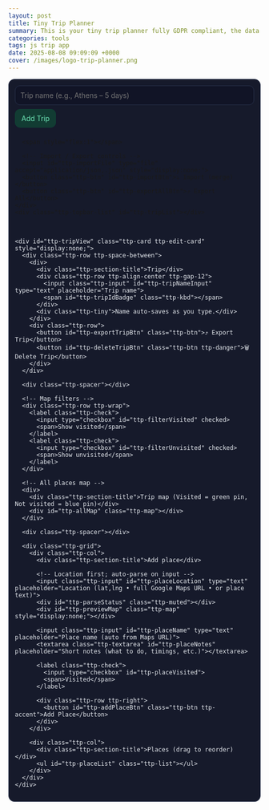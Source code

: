 ```yaml
---
layout: post
title: Tiny Trip Planner
summary: This is your tiny trip planner fully GDPR compliant, the data are stored only on your device.
categories: tools
tags: js trip app
date: 2025-08-08 09:09:09 +0000
cover: /images/logo-trip-planner.png
---
```


<!-- Tiny Trip Planner — final build (Open in Google Maps button, no short-links, fixed map vars) -->
<link rel="stylesheet" href="https://unpkg.com/leaflet@1.9.4/dist/leaflet.css" crossorigin>
<script src="https://unpkg.com/leaflet@1.9.4/dist/leaflet.js" crossorigin></script>

<div class="ttp" id="ttp-root">
  <!-- Top nav -->
  <div class="ttp-topbar ttp-card">
    <div class="ttp-row ttp-wrap">
      <input class="ttp-input" id="ttp-newTripName" type="text" placeholder="Trip name (e.g., Athens – 5 days)">
      <button class="ttp-btn ttp-accent" id="ttp-addTripBtn">Add Trip</button>

      <span style="flex:1"></span>

      <!-- Import / Export controls -->
      <input id="ttp-importFile" type="file" accept="application/json,.json" style="display:none;">
      <button class="ttp-btn" id="ttp-importBtn">⤵️ Import (merge)</button>
      <button class="ttp-btn" id="ttp-exportAllBtn">⤴️ Export All</button>
    </div>
    <div class="ttp-topbar-list" id="ttp-tripList"></div>
  </div>

  <div class="ttp-gap"></div>

  <!-- Content -->
  <div class="ttp-main">
    <div id="ttp-emptyState" class="ttp-card" style="display:none;">
      <div class="ttp-section-title">No trip selected</div>
      <p class="ttp-muted">Create a trip or open one to add places.</p>
    </div>

    <div id="ttp-tripView" class="ttp-card ttp-edit-card" style="display:none;">
      <div class="ttp-row ttp-space-between">
        <div>
          <div class="ttp-section-title">Trip</div>
          <div class="ttp-row ttp-align-center ttp-gap-12">
            <input class="ttp-input" id="ttp-tripNameInput" type="text" placeholder="Trip name">
            <span id="ttp-tripIdBadge" class="ttp-kbd"></span>
          </div>
          <div class="ttp-tiny">Name auto-saves as you type.</div>
        </div>
        <div class="ttp-row">
          <button id="ttp-exportTripBtn" class="ttp-btn">⤴️ Export Trip</button>
          <button id="ttp-deleteTripBtn" class="ttp-btn ttp-danger">🗑️ Delete Trip</button>
        </div>
      </div>

      <div class="ttp-spacer"></div>

      <!-- Map filters -->
      <div class="ttp-row ttp-wrap">
        <label class="ttp-check">
          <input type="checkbox" id="ttp-filterVisited" checked>
          <span>Show visited</span>
        </label>
        <label class="ttp-check">
          <input type="checkbox" id="ttp-filterUnvisited" checked>
          <span>Show unvisited</span>
        </label>
      </div>

      <!-- All places map -->
      <div>
        <div class="ttp-section-title">Trip map (Visited = green pin, Not visited = blue pin)</div>
        <div id="ttp-allMap" class="ttp-map"></div>
      </div>

      <div class="ttp-spacer"></div>

      <div class="ttp-grid">
        <div class="ttp-col">
          <div class="ttp-section-title">Add place</div>

          <!-- Location first; auto-parse on input -->
          <input class="ttp-input" id="ttp-placeLocation" type="text" placeholder="Location (lat,lng • full Google Maps URL • or place text)">
          <div id="ttp-parseStatus" class="ttp-muted"></div>
          <div id="ttp-previewMap" class="ttp-map" style="display:none;"></div>

          <input class="ttp-input" id="ttp-placeName" type="text" placeholder="Place name (auto from Maps URL)">
          <textarea class="ttp-textarea" id="ttp-placeNotes" placeholder="Short notes (what to do, timings, etc.)"></textarea>

          <label class="ttp-check">
            <input type="checkbox" id="ttp-placeVisited">
            <span>Visited</span>
          </label>

          <div class="ttp-row ttp-right">
            <button id="ttp-addPlaceBtn" class="ttp-btn ttp-accent">Add Place</button>
          </div>
        </div>

        <div class="ttp-col">
          <div class="ttp-section-title">Places (drag to reorder)</div>
          <ul id="ttp-placeList" class="ttp-list"></ul>
        </div>
      </div>
    </div>
  </div>
</div>

<style>
  /* ---------- SCOPED STYLES ---------- */
  .ttp { --bg:#0f1220; --panel:#161A2B; --panel2:#1B2138; --text:#E8ECF1; --muted:#A7B0C0; --accent:#6EE7B7; --danger:#f87171; --border:#27304a; }
  .ttp * { box-sizing:border-box; }
  .ttp .ttp-main { color:var(--text); }
  .ttp .ttp-card { background:var(--panel2); border:1px solid var(--border); border-radius:12px; padding:12px; }
  .ttp .ttp-edit-card { border-radius:16px; }
  .ttp .ttp-topbar { background:var(--panel); border:1px solid var(--border); }
  .ttp .ttp-gap { height:16px; }
  .ttp .ttp-section-title { font-size:13px; color:var(--muted); text-transform:uppercase; letter-spacing:.08em; margin:4px 0 8px; }
  .ttp .ttp-row { display:flex; gap:8px; align-items:center; }
  .ttp .ttp-space-between { justify-content:space-between; }
  .ttp .ttp-right { justify-content:flex-end; }
  .ttp .ttp-align-center { align-items:center; }
  .ttp .ttp-wrap { flex-wrap:wrap; }
  .ttp .ttp-col { display:flex; flex-direction:column; gap:6px; }
  .ttp .ttp-input, .ttp .ttp-textarea {
    width:100%; background:#111426; color:var(--text); border:1px solid var(--border);
    border-radius:10px; padding:10px; outline:none; font:inherit;
  }
  .ttp .ttp-textarea { min-height:80px; resize:vertical; }
  .ttp .ttp-btn { background:#1f2542; color:var(--text); border:1px solid var(--border); padding:9px 12px; border-radius:10px; cursor:pointer; font:inherit; }
  .ttp .ttp-btn:hover { filter:brightness(1.1); }
  .ttp .ttp-primary { background:#26305b; border-color:#2f3a6e; }
  .ttp .ttp-accent { background:#123c33; border-color:#104235; color:var(--accent); }
  .ttp .ttp-danger { background:#3a1416; border-color:#4a1d20; color:#ffb4b4; }
  .ttp .ttp-muted { color:var(--muted); font-size:13px; }
  .ttp .ttp-kbd { font-family:ui-monospace, SFMono-Regular, Menlo, Consolas, monospace; font-size:12px; padding:1px 6px; border:1px solid var(--border); border-radius:6px; background:#0d1020; color:var(--muted); }
  .ttp .ttp-tiny { font-size:12px; color:var(--muted); }

  .ttp .ttp-spacer { height:8px; }
  .ttp .ttp-map { width:100%; height:300px; border-radius:12px; overflow:hidden; border:1px solid var(--border); }
  .ttp .ttp-list { list-style:none; padding:0; margin:0; display:grid; gap:8px; }
  .ttp .ttp-list-item { border:1px solid var(--border); border-radius:10px; padding:10px; background:#13182b; display:grid; gap:8px; }
  .ttp .ttp-title { font-weight:600; color:var(--text); }

  /* actions grid */
  .ttp .ttp-actions { display:grid; grid-template-columns:1fr 1fr; gap:8px; }
  .ttp .ttp-handle-btn { cursor:grab; }
  .ttp .ttp-dragging { opacity:.6; }
  .ttp .ttp-drop-target { outline:2px dashed var(--accent); border-radius:10px; }

  .ttp .ttp-topbar-list { display:flex; gap:8px; flex-wrap:wrap; margin-top:10px; }
  .ttp .ttp-topbar-list .ttp-tripBtn { background:#13182b; border:1px solid var(--border); color:var(--text); padding:8px 10px; border-radius:10px; cursor:pointer; }
  .ttp .ttp-tripBtn.ttp-active { background:#123c33; border-color:#104235; color:var(--accent); }

  /* clickable visited chip */
  .ttp .ttp-chip-btn {
    display:inline-flex; align-items:center; gap:6px;
    font-size:12px; padding:6px 10px; border-radius:999px; border:1px solid var(--border);
    background:#0d1020; color:var(--muted); cursor:pointer; user-select:none;
    justify-content:center; text-align:center;
  }
  .ttp .ttp-chip-btn:hover { filter:brightness(1.1); }
  .ttp .ttp-chip-btn:active { transform: translateY(1px); }
  .ttp .ttp-chip-btn.visited { color:#a3e7c9; border-color:#225a4a; background:#0e2c25; }
  .ttp .ttp-chip-icon { font-size:14px; line-height:1; }
  .ttp .ttp-place-visited .ttp-title { text-decoration: line-through; opacity:.75; }
  .ttp .ttp-check { display:flex; align-items:center; gap:8px; font-size:14px; color:var(--muted); }
</style>

<script>
(function(){
  // ---------- Storage ----------
  const LS_KEY = 'tiny_trip_planner_v14';
  const db = { trips: [], lastTripId: 0, lastPlaceId: 0 };
  const root = document.getElementById('ttp-root');

  function loadDB(){ try{ const raw=localStorage.getItem(LS_KEY); if(raw) Object.assign(db, JSON.parse(raw)); }catch(e){ console.warn('DB load failed', e); } }
  function saveDB(){ localStorage.setItem(LS_KEY, JSON.stringify(db)); }
  function nextTripId(){ db.lastTripId+=1; saveDB(); return db.lastTripId; }
  function nextPlaceId(){ db.lastPlaceId+=1; saveDB(); return db.lastPlaceId; }

  // ---------- Helpers ----------
  function getEl(id){ return root.querySelector('#'+id); }
  const els = {
    newTripName: getEl('ttp-newTripName'),
    addTripBtn: getEl('ttp-addTripBtn'),
    tripList: getEl('ttp-tripList'),
    emptyState: getEl('ttp-emptyState'),
    tripView: getEl('ttp-tripView'),
    tripNameInput: getEl('ttp-tripNameInput'),
    tripIdBadge: getEl('ttp-tripIdBadge'),
    deleteTripBtn: getEl('ttp-deleteTripBtn'),
    exportTripBtn: getEl('ttp-exportTripBtn'),

    placeLocation: getEl('ttp-placeLocation'),
    placeName: getEl('ttp-placeName'),
    placeNotes: getEl('ttp-placeNotes'),
    placeVisited: getEl('ttp-placeVisited'),
    parseStatus: getEl('ttp-parseStatus'),
    previewMap: getEl('ttp-previewMap'),
    addPlaceBtn: getEl('ttp-addPlaceBtn'),
    placeList: getEl('ttp-placeList'),

    allMap: getEl('ttp-allMap'),
    filterVisited: getEl('ttp-filterVisited'),
    filterUnvisited: getEl('ttp-filterUnvisited'),

    importBtn: getEl('ttp-importBtn'),
    importFile: getEl('ttp-importFile'),
    exportAllBtn: getEl('ttp-exportAllBtn'),
  };

  function addTrip(name){
    const t = { id: nextTripId(), name: name || `Trip ${db.lastTripId}`, createdAt: Date.now(), places: [] };
    db.trips.push(t); saveDB(); return t;
  }
  function getTrip(id){ return db.trips.find(t=>t.id===id); }
  function updateTripName(id, name){ const t=getTrip(id); if(t){ t.name=name; saveDB(); } }
  function deleteTrip(id){ const i=db.trips.findIndex(t=>t.id===id); if(i>-1){ db.trips.splice(i,1); saveDB(); } }

  function addPlace(tripId, {name, notes, lat, lng, locationInput, visited}){
    const t=getTrip(tripId); if(!t) return;
    t.places.push({
      id: nextPlaceId(),
      name: name || `Place ${db.lastPlaceId}`,
      notes: notes||'',
      lat, lng,
      locationInput: locationInput||'',
      visited: !!visited,
      createdAt: Date.now()
    });
    saveDB();
  }
  function updatePlace(tripId, placeId, patch){
    const t=getTrip(tripId); if(!t) return;
    const p=t.places.find(x=>x.id===placeId);
    if(p){ Object.assign(p, patch); saveDB(); }
  }
  function deletePlace(tripId, placeId){
    const t=getTrip(tripId); if(!t) return;
    const i=t.places.findIndex(x=>x.id===placeId);
    if(i>-1){ t.places.splice(i,1); saveDB(); }
  }
  function movePlace(tripId, fromIdx, toIdx){
    const t=getTrip(tripId); if(!t) return;
    if(fromIdx===toIdx || fromIdx<0 || toIdx<0 || fromIdx>=t.places.length || toIdx>t.places.length) return;
    const [item] = t.places.splice(fromIdx,1);
    t.places.splice(toIdx,0,item);
    saveDB();
  }

  function formatLatLng(lat,lng){ return `${Number(lat).toFixed(6)}, ${Number(lng).toFixed(6)}`; }
  function escapeHtml(s){
    return String(s||'').replace(/[&<>"']/g, c => ({'&':'&amp;','<':'&lt;','>':'&gt;','"':'&quot;'}[c]));
  }
  function escapeAttr(s){ return escapeHtml(s).replace(/"/g,'&quot;'); }
  function isFullGmapsUrl(str){ return /https?:\/\/(www\.)?google\.com\/maps\//i.test(str||''); }
  function buildGmapsUrlFromLatLng(lat,lng,name){
    const base=`https://www.google.com/maps?q=${encodeURIComponent(lat+','+lng)}`;
    return name ? `${base}(${encodeURIComponent(name)})` : base;
  }

  // ---------- Google Maps desktop URL parsing only ----------
  function coordsFromGoogleUrl(input){
    try{
      const u = new URL(input);
      const href = u.href;
      const at = href.match(/@(-?\d+\.\d+),\s*(-?\d+\.\d+)/);
      if(at) return {lat:parseFloat(at[1]), lng:parseFloat(at[2])};
      const q = u.searchParams.get('q') || u.searchParams.get('ll');
      if(q){
        const m = q.match(/(-?\d+(\.\d+)?)\s*,\s*(-?\d+(\.\d+)?)/);
        if(m) return {lat:parseFloat(m[1]), lng:parseFloat(m[3])};
      }
      const bang = href.match(/!3d(-?\d+\.\d+)!4d(-?\d+\.\d+)/);
      if(bang) return {lat:parseFloat(bang[1]), lng:parseFloat(bang[2])};
    }catch(e){}
    return null;
  }
  function nameFromGoogleUrl(input){
    try{
      const u = new URL(input);
      const path = u.pathname || '';
      const placeIdx = path.indexOf('/place/');
      if(placeIdx !== -1){
        const seg = path.slice(placeIdx + 7).split('/')[0];
        const plusFixed = seg.replace(/\+/g,' ');
        let decoded = decodeURIComponent(plusFixed);
        decoded = decoded.replace(/`/g, "'").replace(/\s+/g,' ').trim();
        if(decoded) return decoded;
      }
      const q = u.searchParams.get('q');
      if(q && !/^-?\d+(\.\d+)?\s*,\s*-?\d+(\.\d+)?$/.test(q)){
        const plusFixed = q.replace(/\+/g,' ');
        let decoded = decodeURIComponent(plusFixed).replace(/`/g,"'").replace(/\s+/g,' ').trim();
        if(decoded) return decoded;
      }
    }catch(e){}
    return '';
  }

  // ---------- Geocoding (auto, debounced) ----------
  let currentTripId = null;
  let previewLeaflet = null;

  // SINGLE declarations (avoid redeclarations)
  let allMapLeaflet = null;
  let allMapMarkers = [];
  let allMapPolyline = null;

  function setStatus(msg, isErr=false){
    els.parseStatus.textContent = msg || '';
    els.parseStatus.style.color = isErr ? 'var(--danger)' : 'var(--muted)';
  }

  async function parseLocation(input){
    input = (input||'').trim();

    // Explicitly reject short mobile links
    if (/(^https?:\/\/)?(maps\.app\.goo\.gl|goo\.gl\/maps)/i.test(input)) {
      throw new Error('Mobile short links are not supported. Open the link and paste the full https://www.google.com/maps/... URL, or paste lat,lng.');
    }

    // 1) lat,lng
    const m = input.match(/^(-?\d+(\.\d+)?)\s*,\s*(-?\d+(\.\d+)?)$/);
    if(m) return {lat:parseFloat(m[1]), lng:parseFloat(m[3]), source:'latlng'};

    // 2) full google.com/maps URL
    if (isFullGmapsUrl(input)){
      const c = coordsFromGoogleUrl(input);
      if(c) return {...c, source:'google'};
      // else fall through to OSM
    }

    // 3) OSM Nominatim text search (free)
    const url = `https://nominatim.openstreetmap.org/search?format=jsonv2&q=${encodeURIComponent(input)}&limit=1`;
    const res = await fetch(url, { headers:{'Accept':'application/json'} });
    if(!res.ok) throw new Error('Geocoding failed');
    const j = await res.json();
    if(Array.isArray(j) && j.length>0){
      const hit=j[0];
      return {lat:parseFloat(hit.lat), lng:parseFloat(hit.lon), source:'nominatim'};
    }
    throw new Error('No results for that place');
  }

  function debounce(fn, delay){ let t; return (...a)=>{ clearTimeout(t); t=setTimeout(()=>fn(...a), delay); }; }
  const autoParse = debounce(async ()=>{
    const input = els.placeLocation.value.trim();
    if(!input){ els.previewMap.style.display='none'; setStatus(''); return; }
    try{
      setStatus('Finding location…');
      const res = await parseLocation(input);
      setStatus(`OK (${res.source}) → ${formatLatLng(res.lat,res.lng)}`);
      if(previewLeaflet && previewLeaflet.remove) previewLeaflet.remove();
      previewLeaflet = showSinglePin(els.previewMap, res.lat, res.lng, false);
      els.previewMap.style.display='block';
      els.previewMap.dataset.lat = res.lat;
      els.previewMap.dataset.lng = res.lng;

      // auto name only for full google.com/maps URLs
      if (isFullGmapsUrl(input)){
        const nm = nameFromGoogleUrl(input);
        if(nm && !els.placeName.value) els.placeName.value = nm;
      }
    }catch(e){
      setStatus(`Error: ${e.message}`, true);
      els.previewMap.style.display='none';
    }
  }, 400);

  // ---------- Default Leaflet pin icons (blue/green + highlight yellow) ----------
  const shadowUrl = 'https://unpkg.com/leaflet@1.9.4/dist/images/marker-shadow.png';
  const icon = (url)=> new L.Icon({
    iconUrl: url, shadowUrl: shadowUrl,
    iconSize: [25,41], iconAnchor: [12,41], popupAnchor: [1,-34], shadowSize: [41,41]
  });
  const visitedIcon   = icon('https://raw.githubusercontent.com/pointhi/leaflet-color-markers/master/img/marker-icon-green.png');
  const unvisitedIcon = icon('https://raw.githubusercontent.com/pointhi/leaflet-color-markers/master/img/marker-icon-blue.png');
  const highlightIcon = icon('https://raw.githubusercontent.com/pointhi/leaflet-color-markers/master/img/marker-icon-yellow.png');
  function pinIcon(visited){ return visited ? visitedIcon : unvisitedIcon; }

  // ---------- Map helpers ----------
  function showSinglePin(el, lat, lng, visited){
    el.innerHTML='';
    const map = L.map(el).setView([lat,lng], 14);
    L.tileLayer('https://{s}.tile.openstreetmap.org/{z}/{x}/{y}.png', {
      maxZoom:19, attribution:'&copy; <a href="https://www.openstreetmap.org/">OpenStreetMap</a> contributors'
    }).addTo(map);
    L.marker([lat,lng], { icon: pinIcon(visited) }).addTo(map);
    setTimeout(()=>map.invalidateSize(),100);
    return map;
  }

  function renderAllPlacesMap(){
    const t=getTrip(currentTripId); if(!t) return;

    if(!allMapLeaflet){
      allMapLeaflet = L.map(els.allMap).setView([0,0], 2);
      L.tileLayer('https://{s}.tile.openstreetmap.org/{z}/{x}/{y}.png', {
        maxZoom:19, attribution:'&copy; <a href="https://www.openstreetmap.org/">OpenStreetMap</a> contributors'
      }).addTo(allMapLeaflet);
      setTimeout(()=>allMapLeaflet.invalidateSize(), 100);
    }
    // clear old layers
    allMapMarkers.forEach(m=>allMapLeaflet.removeLayer(m));
    allMapMarkers = [];
    if(allMapPolyline){ allMapLeaflet.removeLayer(allMapPolyline); allMapPolyline=null; }

    const showVisited = els.filterVisited.checked;
    const showUnvisited = els.filterUnvisited.checked;

    const ordered = getTrip(currentTripId).places.slice();
    const visible = ordered.filter(p => (p.visited && showVisited) || (!p.visited && showUnvisited));
    const latlngs = [];

    for(const p of visible){
      const marker = L.marker([p.lat,p.lng], { icon: pinIcon(p.visited) })
        .addTo(allMapLeaflet)
        .bindPopup(`<strong>${escapeHtml(p.name)}</strong>${p.visited ? ' <span style="opacity:.7;">(visited)</span>' : ''}<br/>${formatLatLng(p.lat,p.lng)}`);
      allMapMarkers.push(marker);
      latlngs.push([p.lat, p.lng]);
    }

    if(latlngs.length >= 2){
      allMapPolyline = L.polyline(latlngs, { weight:3 }).addTo(allMapLeaflet);
    }

    if(latlngs.length){
      allMapLeaflet.fitBounds(L.latLngBounds(latlngs), { padding:[20,20] });
    }else{
      allMapLeaflet.setView([0,0], 2);
    }
  }

  // Temporary highlight pin when adding a place
  function flashHighlight(lat, lng){
    if(!allMapLeaflet) return;
    const m = L.marker([lat,lng], { icon: highlightIcon, zIndexOffset: 1000 }).addTo(allMapLeaflet);
    setTimeout(()=>{ allMapLeaflet.removeLayer(m); }, 1500);
  }

  // ---------- UI ----------
  function renderTrips(){
    els.tripList.innerHTML='';
    const sorted=[...db.trips].sort((a,b)=>b.createdAt-a.createdAt);
    for(const t of sorted){
      const btn=document.createElement('button');
      btn.className='ttp-tripBtn' + (t.id===currentTripId ? ' ttp-active' : '');
      btn.textContent = `${t.name} (#${t.id})`;
      btn.addEventListener('click',()=>openTrip(t.id));
      els.tripList.appendChild(btn);
    }
  }

  function openTrip(id){
    currentTripId = id;
    const t=getTrip(id); if(!t) return;
    els.emptyState.style.display='none';
    els.tripView.style.display='block';
    els.tripNameInput.value=t.name;
    els.tripIdBadge.textContent=`Trip #${t.id}`;
    renderTrips();
    renderPlaces();
    renderAllPlacesMap();
  }

  function googleLinkForPlace(p){
    if (isFullGmapsUrl(p.locationInput)) return p.locationInput;
    return buildGmapsUrlFromLatLng(p.lat, p.lng, p.name);
  }

  function renderPlaces(){
    const t=getTrip(currentTripId);
    if(!t) return;
    els.placeList.innerHTML='';

    t.places.forEach((p, idx)=>{
      const li=document.createElement('li');
      li.className='ttp-list-item' + (p.visited ? ' ttp-place-visited' : '');
      li.dataset.index = idx;

      li.innerHTML=`
        <div>
          <div class="ttp-title">${escapeHtml(p.name)}</div>
          <div class="ttp-muted">#${p.id} • ${formatLatLng(p.lat,p.lng)}</div>
          <div class="ttp-muted">${escapeHtml(p.notes||'')}</div>
        </div>

        <div class="ttp-actions">
          <button class="ttp-btn ttp-accent" data-open="${p.id}" title="Open in Google Maps">📍 Open</button>
          <button class="ttp-btn ttp-primary" data-edit="${p.id}">✏️ Edit</button>
          <button class="ttp-btn ttp-danger" data-del="${p.id}">🗑️ Delete</button>

          <button class="ttp-btn ttp-handle-btn" draggable="true" data-handle="${idx}" title="Drag to reorder">↕️ Reorder</button>
          <button class="ttp-chip-btn ${p.visited ? 'visited':''}" data-chip="${p.id}" aria-pressed="${p.visited ? 'true':'false'}" title="Toggle visited">
            <span class="ttp-chip-icon">${p.visited ? '✅' : '🗺️'}</span>
            <span>${p.visited ? 'Visited' : 'Mark visited'}</span>
          </button>
        </div>
      `;

      // open in Google Maps
      li.querySelector(`[data-open="${p.id}"]`).addEventListener('click', ()=>{
        const url = googleLinkForPlace(p);
        window.open(url, '_blank', 'noopener,noreferrer');
      });

      // clickable visited chip
      li.querySelector(`[data-chip="${p.id}"]`).addEventListener('click', ()=>{
        updatePlace(t.id, p.id, { visited: !p.visited });
        renderPlaces();
        renderAllPlacesMap();
      });

      // delete
      li.querySelector('[data-del]').addEventListener('click',()=>{
        if(confirm('Delete this place?')){ deletePlace(t.id, p.id); renderPlaces(); renderTrips(); renderAllPlacesMap(); }
      });

      // edit inline
      li.querySelector('[data-edit]').addEventListener('click',()=>editPlaceInline(t.id,p));

      // drag & drop — handle initiates drag, items accept drop
      const handle = li.querySelector(`[data-handle="${idx}"]`);
      handle.addEventListener('dragstart', (ev)=>{
        ev.dataTransfer.setData('text/plain', String(idx));
        li.classList.add('ttp-dragging');
      });
      handle.addEventListener('dragend', ()=> li.classList.remove('ttp-dragging'));
      li.addEventListener('dragover', (ev)=>{ ev.preventDefault(); li.classList.add('ttp-drop-target'); });
      li.addEventListener('dragleave', ()=> li.classList.remove('ttp-drop-target'));
      li.addEventListener('drop', (ev)=>{
        ev.preventDefault();
        li.classList.remove('ttp-drop-target');
        const from = parseInt(ev.dataTransfer.getData('text/plain'),10);
        const to = parseInt(li.dataset.index,10);
        if(Number.isInteger(from) && Number.isInteger(to)){
          movePlace(t.id, from, to + (from < to ? 1 : 0));
          renderPlaces();
          renderAllPlacesMap();
        }
      });

      els.placeList.appendChild(li);
    });
  }

  function editPlaceInline(tripId, p){
    const container=document.createElement('div');
    container.className='ttp-list-item';
    container.innerHTML=`
      <div class="ttp-title">Edit: ${escapeHtml(p.name)}</div>

      <!-- Location first; auto parse -->
      <input class="ttp-input" id="eLoc" value="${escapeAttr(p.locationInput || formatLatLng(p.lat,p.lng))}" placeholder="Location (lat,lng / full GMaps URL / place text)">
      <div id="eStatus" class="ttp-muted"></div>
      <div id="eMap" class="ttp-map" style="display:none;"></div>

      <input class="ttp-input" id="eName" value="${escapeAttr(p.name)}" placeholder="Place name">
      <textarea class="ttp-textarea" id="eNotes" placeholder="Notes">${escapeHtml(p.notes||'')}</textarea>

      <div class="ttp-row ttp-right">
        <button class="ttp-btn ttp-primary" id="eSave">Save</button>
        <button class="ttp-btn" id="eCancel">Cancel</button>
      </div>
    `;
    els.placeList.prepend(container);

    let newCoords = {lat:p.lat, lng:p.lng};

    const eLoc = container.querySelector('#eLoc');
    const eName = container.querySelector('#eName');
    const eStatus = container.querySelector('#eStatus');
    const eMap = container.querySelector('#eMap');

    function setStatusInline(msg,isErr=false){ eStatus.textContent=msg||''; eStatus.style.color=isErr?'var(--danger)':'var(--muted)'; }

    const doAuto = debounce(async ()=>{
      const input = eLoc.value.trim();
      if(!input){ eMap.style.display='none'; setStatusInline(''); return; }
      try{
        setStatusInline('Finding location…');
        const res = await parseLocation(input);
        newCoords = {lat:res.lat, lng:res.lng};
        setStatusInline(`OK (${res.source}) → ${formatLatLng(res.lat,res.lng)}`);
        showSinglePin(eMap, res.lat, res.lng, p.visited); eMap.style.display='block';
        if (isFullGmapsUrl(input)){
          const nm = nameFromGoogleUrl(input);
          if(nm && (!eName.value || /^Place \d+$/.test(eName.value))) eName.value = nm;
        }
      }catch(err){
        setStatusInline(`Error: ${err.message}`, true);
        eMap.style.display='none';
      }
    }, 400);

    eLoc.addEventListener('input', doAuto);
    // initial map
    showSinglePin(eMap, p.lat, p.lng, p.visited); eMap.style.display='block';

    container.querySelector('#eSave').addEventListener('click',()=>{
      const name = eName.value.trim() || p.name;
      const notes = container.querySelector('#eNotes').value;
      const locationInput = eLoc.value.trim();
      updatePlace(tripId, p.id, { name, notes, lat:newCoords.lat, lng:newCoords.lng, locationInput });
      renderPlaces();
      renderAllPlacesMap();
    });
    container.querySelector('#eCancel').addEventListener('click',()=>renderPlaces());
  }

  // ---------- Import / Export ----------
  function download(filename, text){
    const blob = new Blob([text], {type:'application/json'});
    const url = URL.createObjectURL(blob);
    const a = document.createElement('a');
    a.href=url; a.download=filename; document.body.appendChild(a); a.click();
    setTimeout(()=>{ document.body.removeChild(a); URL.revokeObjectURL(url); }, 0);
  }
  function timestamp(){ const d=new Date(); return d.toISOString().replace(/[:.]/g,'-'); }

  function exportAll(){
    const payload = { version: 1, exportedAt: new Date().toISOString(), data: db };
    download(`trip-planner-all-${timestamp()}.json`, JSON.stringify(payload, null, 2));
  }
  function exportTrip(id){
    const t=getTrip(id); if(!t){ alert('No trip selected'); return; }
    const payload = { version: 1, exportedAt: new Date().toISOString(), data: { trip: t } };
    download(`trip-${t.id}-${slug(t.name)}-${timestamp()}.json`, JSON.stringify(payload, null, 2));
  }
  function slug(s){ return String(s||'trip').toLowerCase().replace(/[^a-z0-9]+/g,'-').replace(/^-+|-+$/g,'').slice(0,40); }

  async function importMerge(obj){
    const data = obj?.data ?? obj;
    if(!data){ alert('Invalid file: missing data'); return; }

    let trips = [];
    if(Array.isArray(data.trips)){ trips = data.trips; }
    else if(data.trip){ trips = [data.trip]; }
    else if(Array.isArray(obj)){ trips = obj; }
    else if(data.name && Array.isArray(data.places)){ trips = [data]; }

    if(!Array.isArray(trips) || trips.length===0){ alert('No trips found to import'); return; }

    const addedTripIds = [];
    for(const incoming of trips){
      const newTrip = {
        id: nextTripId(),
        name: incoming.name || `Imported Trip ${db.lastTripId}`,
        createdAt: Date.now(),
        places: []
      };
      const places = Array.isArray(incoming.places) ? incoming.places : [];
      for(const p of places){
        newTrip.places.push({
          id: nextPlaceId(),
          name: p.name || `Imported Place ${db.lastPlaceId}`,
          notes: p.notes || '',
          lat: Number(p.lat) || 0,
          lng: Number(p.lng) || 0,
          locationInput: p.locationInput || '',
          visited: !!p.visited,
          createdAt: Date.now()
        });
      }
      db.trips.push(newTrip);
      addedTripIds.push(newTrip.id);
    }
    saveDB();
    renderTrips();
    if(addedTripIds.length){ openTrip(addedTripIds[addedTripIds.length-1]); }
    alert(`Imported ${addedTripIds.length} trip(s).`);
  }

  // ---------- Events ----------
  els.addTripBtn.addEventListener('click', ()=>{
    const name = els.newTripName.value.trim();
    const t = addTrip(name);
    els.newTripName.value='';
    renderTrips(); openTrip(t.id);
  });

  // Autosave trip name on input (debounced)
  els.tripNameInput.addEventListener('input', debounce(()=>{
    if(currentTripId){
      const name = els.tripNameInput.value.trim();
      updateTripName(currentTripId, name || `Trip ${currentTripId}`);
      renderTrips();
    }
  }, 300));

  els.deleteTripBtn.addEventListener('click', ()=>{
    if(!currentTripId) return;
    const t=getTrip(currentTripId); if(!t) return;
    if(confirm(`Delete "${t.name}" and all its places?`)){
      deleteTrip(currentTripId);
      currentTripId=null;
      els.tripView.style.display='none';
      els.emptyState.style.display='block';
      renderTrips();
    }
  });

  // Import / Export buttons
  els.exportAllBtn.addEventListener('click', exportAll);
  els.exportTripBtn.addEventListener('click', ()=> currentTripId ? exportTrip(currentTripId) : alert('Open a trip first'));
  els.importBtn.addEventListener('click', ()=> els.importFile.click());
  els.importFile.addEventListener('change', async (e)=>{
    const file = e.target.files?.[0];
    if(!file) return;
    try{
      const text = await file.text();
      const json = JSON.parse(text);
      await importMerge(json);
    }catch(err){
      console.error(err);
      alert('Could not import this file. Make sure it is a JSON export from this app.');
    }finally{
      e.target.value = '';
    }
  });

  // Auto-parse while typing in "Add place"
  els.placeLocation.addEventListener('input', autoParse);

  els.addPlaceBtn.addEventListener('click', ()=>{
    if(!currentTripId) return;
    const name = els.placeName.value.trim();
    const notes = els.placeNotes.value;
    const locInput = els.placeLocation.value.trim();
    const lat = parseFloat(els.previewMap.dataset.lat);
    const lng = parseFloat(els.previewMap.dataset.lng);
    const visited = !!els.placeVisited.checked;
    if(!isFinite(lat) || !isFinite(lng)){
      alert('Type a location (lat,lng / full Google Maps URL / text) and wait for it to resolve first.');
      return;
    }
    addPlace(currentTripId, { name, notes, lat, lng, locationInput: locInput, visited });

    // reset the add form
    els.placeName.value=''; els.placeNotes.value=''; els.placeLocation.value=''; els.placeVisited.checked=false;
    els.previewMap.style.display='none'; els.previewMap.dataset.lat=''; els.previewMap.dataset.lng='';
    if(previewLeaflet && previewLeaflet.remove) previewLeaflet.remove(); previewLeaflet=null;

    // refresh UI and map, then temporarily highlight the just-added spot
    renderPlaces(); renderTrips(); renderAllPlacesMap();
    flashHighlight(lat, lng);
  });

  // Map filters
  els.filterVisited.addEventListener('change', renderAllPlacesMap);
  els.filterUnvisited.addEventListener('change', renderAllPlacesMap);

  // ---------- Init ----------
  function init(){
    loadDB();
    renderTrips();
    if(db.trips.length===0){
      els.emptyState.style.display='block';
    }else{
      const latest=[...db.trips].sort((a,b)=>b.createdAt-a.createdAt)[0];
      openTrip(latest.id);
    }
  }
  init();
})();
</script>
